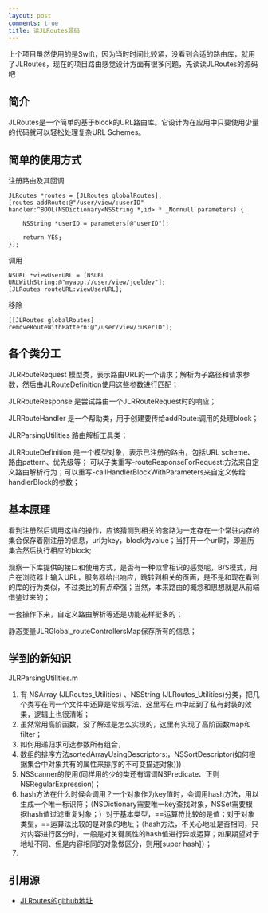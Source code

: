 ```yaml
---
layout: post
comments: true
title: 读JLRoutes源码
---
```


上个项目虽然使用的是Swift，因为当时时间比较紧，没看到合适的路由库，就用了JLRoutes，现在的项目路由感觉设计方面有很多问题，先读读JLRoutes的源码吧

## 简介
JLRoutes是一个简单的基于block的URL路由库。它设计为在应用中只要使用少量的代码就可以轻松处理复杂URL Schemes。

## 简单的使用方式

注册路由及其回调
```objc
JLRoutes *routes = [JLRoutes globalRoutes];
[routes addRoute:@"/user/view/:userID" handler:^BOOL(NSDictionary<NSString *,id> * _Nonnull parameters) {
    
    NSString *userID = parameters[@"userID"];
    
    return YES;
}];
```
调用
```objc
NSURL *viewUserURL = [NSURL URLWithString:@"myapp://user/view/joeldev"];
[JLRoutes routeURL:viewUserURL];
```
移除
```objc
[[JLRoutes globalRoutes] removeRouteWithPattern:@"/user/view/:userID"];
```
## 各个类分工

JLRRouteRequest 模型类，表示路由URL的一个请求；解析为子路径和请求参数，然后由JLRouteDefinition使用这些参数进行匹配；

JLRRouteResponse 是尝试路由一个JLRRouteRequest时的响应；

JLRRouteHandler 是一个帮助类，用于创建要传给addRoute:调用的处理block；

JLRParsingUtilities 路由解析工具类；

JLRRouteDefinition 是一个模型对象，表示已注册的路由，包括URL scheme、路由pattern、优先级等；
可以子类重写-routeResponseForRequest:方法来自定义路由解析行为；可以重写-callHandlerBlockWithParameters来自定义传给handlerBlock的参数；

## 基本原理
看到注册然后调用这样的操作，应该猜测到相关的套路为一定存在一个常驻内存的集合保存着刚注册的信息，url为key，block为value；当打开一个url时，即遍历集合然后执行相应的block;

观察一下库提供的接口和使用方式，是否有一种似曾相识的感觉呢，B/S模式，用户在浏览器上输入URL，服务器给出响应，跳转到相关的页面，是不是和现在看到的库的行为类似，不过类比的有点牵强；当然，本来路由的概念和思想就是从前端借鉴过来的；

一套操作下来，自定义路由解析等还是功能花样挺多的；

静态变量JLRGlobal_routeControllersMap保存所有的信息；

## 学到的新知识
JLRParsingUtilities.m
1. 有 NSArray (JLRoutes_Utilities) 、NSString (JLRoutes_Utilities)分类，把几个类写在同一个文件中还算是常规写法，这里写在.m中起到了私有封装的效果，逻辑上也很清晰；
2. 虽然常用高阶函数，没了解过是怎么实现的，这里有实现了高阶函数map和filter；
3. 如何用递归求可选参数所有组合，
4. 数组的排序方法sortedArrayUsingDescriptors:，NSSortDescriptor(如何根据集合中对象共有的属性来排序的不可变描述对象)))
5. NSScanner的使用(同样用的少的类还有谓词NSPredicate、正则NSRegularExpression)；
6. hash方法在什么时候会调用？一个对象作为key值时，会调用hash方法，用以生成一个唯一标识符；（NSDictionary需要唯一key查找对象，NSSet需要根据hash值过滤重复对象；）对于基本类型，==运算符比较的是值；对于对象类型，==运算法比较的是对象的地址；（hash方法，不关心地址是否相同，只对内容进行区分时，一般是对关键属性的hash值进行异或运算；如果期望对于地址不同、但是内容相同的对象做区分，则用[super hash]）；
7. 

## 引用源
+ [JLRoutes的github地址](https://github.com/joeldev/JLRoutes)

  
 
